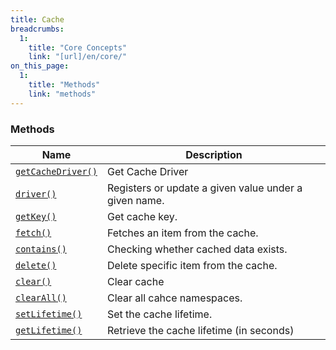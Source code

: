 ```yaml
---
title: Cache
breadcrumbs:
  1:
    title: "Core Concepts"
    link: "[url]/en/core/"
on_this_page:
  1:
    title: "Methods"
    link: "methods"
---
```


### <a name="methods"></a> Methods


<div class="table">
    <table>
        <thead>
            <tr>
                <th>Name</th>
                <th>Description</th>
            </tr>
        </thead>
        <tbody>
            <tr>
                <td><a href="#getCacheDriver"><code>getCacheDriver()</code></a></a></td>
                <td>Get Cache Driver</td>
            </tr>
            <tr>
                <td><a href="#driver"><code>driver()</code></a></td>
                <td>Registers or update a given value under a given name.</td>
            </tr>
            <tr>
                <td><a href="#getKey"><code>getKey()</code></a></td>
                <td>Get cache key.</td>
            </tr>
            <tr>
                <td><a href="#fetch"><code>fetch()</code></a></td>
                <td>Fetches an item from the cache.</td>
            </tr>
            <tr>
                <td><a href="#contains"><code>contains()</code></a></td>
                <td>Checking whether cached data exists.</td>
            </tr>
            <tr>
                <td><a href="#delete"><code>delete()</code></a></td>
                <td>Delete specific item from the cache.</td>
            </tr>
            <tr>
                <td><a href="#clear"><code>clear()</code></a></td>
                <td>Clear cache</td>
            </tr>
            <tr>
                <td><a href="#clearAll"><code>clearAll()</code></a></td>
                <td>Clear all cahce namespaces.</td>
            </tr>
            <tr>
                <td><a href="#setLifetime"><code>setLifetime()</code></a></td>
                <td>Set the cache lifetime.</td>
            </tr>
            <tr>
                <td><a href="#getLifetime"><code>getLifetime()</code></a></td>
                <td>Retrieve the cache lifetime (in seconds)</td>
            </tr>
        </tbody>
    </table>
</div>
